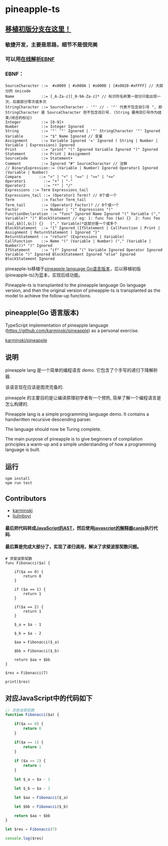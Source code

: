 # pineapple-ts

## [移植初版分支在这里！](https://github.com/liulinboyi/pineapple-ts/tree/0.0.1)

### 敏捷开发，主要是思路，细节不是很完美

### 可以用[在线解析EBNF](https://bottlecaps.de/rr/ui)
### EBNF：
```
SourceCharacter ::=  #x0009 | #x000A | #x000D | [#x0020-#xFFFF] // 大部分的 Unicode 
Name            ::= [_A-Za-z][_0-9A-Za-z]* // 标识符名称第一部分只能出现一次，后面部分零次或多次 
StringCharacter ::= SourceCharacter - '"' // - '"' 代表不包含双引号 ", 即 StringCharacter 是 SourceCharacter 但不包含双引号. (String 要用双引号作为结束/闭合的标记) 
Integer         ::= [0-9]+
Number          ::= Integer Ignored
String          ::= '"' '"' Ignored | '"' StringCharacter '"' Ignored
Variable        ::= "$" Name Ignored // 变量 
Assignment      ::= Variable Ignored '=' Ignored ( String | Number |  Variable | Expressions) Ignored
Print           ::= "print" "(" Ignored Variable Ignored ")" Ignored
Statement       ::= Print | Assignment
SourceCode      ::= Statement+ 
Comment         ::= Ignored "#" SourceCharacter // 注释 
// BinaryExpression::= (Variable | Number) Ignored Operator1 Ignored (Variable | Number)
Compare        ::= ">" | "<" | "==" | ">=" | "<="
Operator1        ::= "+" | "-"
Operator2        ::= "*" | "/"
Expressions ::= Term Expressions_tail
Expressions_tail ::= (Operator1 Term)? // 0个或一个
Term            ::= Factor Term_tail
Term_tail       ::= (Operator2 Factor)? // 0个或一个
Factor          ::= Number | "(" Expressions ")"
FunctionDeclaration ::= "func" Ignored Name Ignored "(" Variable ("," Variable)* ")" BlockStatement // eg: 1: func foo ($a) {}  2: func foo ($a[,$b][,$c]) {}   ("," Variable)*这部分是一个或多个
BlockStatement  ::= "{" Ignored (IfStatement | CallFunction | Print | Assignment | ReturnStatement ) Ignored "}"
ReturnStatement ::= "return" (Expressions | Variable)
CallFunction    ::= Name "(" (Variable | Number) ("," (Variable | Number))* ")" Ignored
IfStatement     ::= "if" Ignored "(" Variable Ignored Operator Ignored Variable ")" Ignored BlockStatement Ignored "else" Ignored BlockStatement Ignored

```
pineapple-ts移植于[pineapple language Go语言版本](https://github.com/karminski/pineapple)，后以移植初版(pineapple-ts)为蓝本，实现后续功能。

Pineapple-ts is transplanted to the pineapple language Go language version, and then the original version of pineapple-ts is transplanted as the model to achieve the follow-up functions.

## pineapple(Go 语言版本)
TypeScript implementation of pineapple language (https://github.com/karminski/pineapple) as a personal exercise.

[karminski/pineapple](https://github.com/karminski/pineapple)

## 说明
pineapple lang 是一个简单的编程语言 demo. 它包含了个手写的递归下降解析器. 

该语言现在应该是图灵完备的. 

pineapple 的主要目的是让编译原理初学者有一个预热, 简单了解一个编程语言是怎么构建的.


Pineapple lang is a simple programming language demo. It contains a handwritten recursive descending parser.

The language should now be Turing complete.

The main purpose of pineapple is to give beginners of compilation principles a warm-up and a simple understanding of how a programming language is built.

## 运行
```
npm install
npm run test
```

## Contributors
- [karminski](https://github.com/karminski)
- [liulinboyi](https://github.com/liulinboyi)


#### 最后把代码转成[JavaScript的AST](https://astexplorer.net/)，然后使用[javascript的解释器canjs](https://github.com/jrainlau/canjs)执行代码.

#### 最后算是完成大部分了，实现了递归调用，解决了求斐波那契数问题。

```
# 求斐波那契数
func Fibonacci($a) {

	if($a == 0) {
		return 0
	}
	
	if ($a == 1) {
		return 1
	}

	if($a == 2) {
		return 1
	}

	$_a = $a - 1

	$_b = $a - 2

	$aa = Fibonacci($_a)

	$bb = Fibonacci($_b)

	return $aa + $bb
}

$res = Fibonacci(7)

print($res)
```
## 对应JavaScript中的代码如下
```javascript
// 求斐波那契数
function Fibonacci($a) {

	if($a == 0) {
		return 0
	}

	if($a == 1) {
		return 1
	}
	
	if ($a == 2) {
		return 1
	}

	let $_a = $a - 1

	let $_b = $a - 2

	let $aa = Fibonacci($_a)

	let $bb = Fibonacci($_b)

	return $aa + $bb
}

let $res = Fibonacci(7)

console.log($res)
```